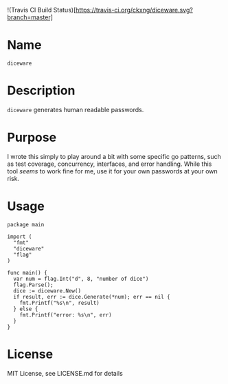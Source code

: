 !(Travis CI Build Status)[https://travis-ci.org/ckxng/diceware.svg?branch=master]

# Name

`diceware`

# Description

`diceware` generates human readable passwords.

# Purpose

I wrote this simply to play around a bit with some specific go patterns, such
as test coverage, concurrency, interfaces, and error handling.  While this
tool _seems_ to work fine for me, use it for your own passwords at your own
risk.

# Usage

    package main

    import (
      "fmt"
      "diceware"
      "flag"
    )

    func main() {
      var num = flag.Int("d", 8, "number of dice")
      flag.Parse();
      dice := diceware.New()
      if result, err := dice.Generate(*num); err == nil {
        fmt.Printf("%s\n", result)
      } else {
        fmt.Printf("error: %s\n", err)
      }
    }

# License

MIT License, see LICENSE.md for details
